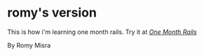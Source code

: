 # romy's version

This is how i'm learning one month rails. Try it at [*One Month Rails*](http://onemonthrails.com)

By Romy Misra

